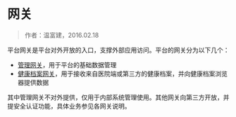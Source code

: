网关
====================

> 作者：温富建，2016.02.18

平台网关是平台对外开放的入口，支撑外部应用访问。平台的网关分为以下几个：

- [管理网关](admin/index.html)，用于平台的基础数据管理
- [健康档案网关](health-profiles/index.html)，用于接收来自医院端或第三方的健康档案，并向健康档案浏览器提供数据

其中管理网关不对外提供，仅用于内部系统管理使用。其他网关向第三方开放，并提安全认证功能，具体业务参见各网关说明。